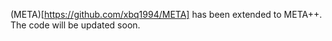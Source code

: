(META)[https://github.com/xbq1994/META] has been extended to META++. The code will be updated soon.
